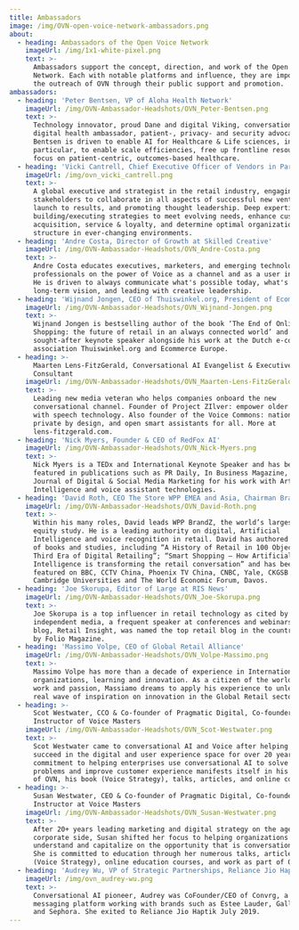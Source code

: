 ```yaml
---
title: Ambassadors
image: /img/OVN-open-voice-network-ambassadors.png
about:
  - heading: Ambassadors of the Open Voice Network
    imageUrl: /img/1x1-white-pixel.png
    text: >-
      Ambassadors support the concept, direction, and work of the Open Voice
      Network. Each with notable platforms and influence, they are important to
      the outreach of OVN through their public support and promotion.
ambassadors:
  - heading: 'Peter Bentsen, VP of Aloha Health Network'
    imageUrl: /img/OVN-Ambassador-Headshots/OVN_Peter-Bentsen.png
    text: >-
      Technology innovator, proud Dane and digital Viking, conversational AI and
      digital health ambassador, patient-, privacy- and security advocate; Peter
      Bentsen is driven to enable AI for Healthcare & Life sciences, in
      particular, to enable scale efficiencies, free up frontline resources to
      focus on patient-centric, outcomes-based healthcare.
  - heading: 'Vicki Cantrell, Chief Executive Officer of Vendors in Partnership'
    imageUrl: /img/ovn_vicki_cantrell.png
    text: >-
      A global executive and strategist in the retail industry, engaging
      stakeholders to collaborate in all aspects of successful new ventures from
      launch to results, and promoting thought leadership. Deep expertise in
      building/executing strategies to meet evolving needs, enhance customer
      acquisition, service & loyalty, and determine optimal organizational
      structure in ever-changing environments.
  - heading: 'Andre Costa, Director of Growth at Skilled Creative'
    imageUrl: /img/OVN-Ambassador-Headshots/OVN_Andre-Costa.png
    text: >-
      Andre Costa educates executives, marketers, and emerging technology
      professionals on the power of Voice as a channel and as a user interface.
      He is driven to always communicate what's possible today, what's the
      long-term vision, and leading with creative leadership.
  - heading: 'Wijnand Jongen, CEO of Thuiswinkel.org, President of Ecommerce Europe'
    imageUrl: /img/OVN-Ambassador-Headshots/OVN_Wijnand-Jongen.png
    text: >-
      Wijnand Jongen is bestselling author of the book ‘The End of Online
      Shopping: the future of retail in an always connected world’ and highly
      sought-after keynote speaker alongside his work at the Dutch e-commerce
      association Thuiswinkel.org and Ecommerce Europe.
  - heading: >-
      Maarten Lens-FitzGerald, Conversational AI Evangelist & Executive
      Consultant
    imageUrl: /img/OVN-Ambassador-Headshots/OVN_Maarten-Lens-FitzGerald.png
    text: >-
      Leading new media veteran who helps companies onboard the new
      conversational channel. Founder of Project ZIlver: empower older adults
      with speech technology. Also founder of the Voice Commons: national,
      private by design, and open smart assistants for all. More at
      lens-fitzgerald.com.
  - heading: 'Nick Myers, Founder & CEO of RedFox AI'
    imageUrl: /img/OVN-Ambassador-Headshots/OVN_Nick-Myers.png
    text: >-
      Nick Myers is a TEDx and International Keynote Speaker and has been
      featured in publications such as PR Daily, In Business Magazine, and the
      Journal of Digital & Social Media Marketing for his work with Artificial
      Intelligence and voice assistant technologies.
  - heading: 'David Roth, CEO The Store WPP EMEA and Asia, Chairman BrandZ and BAV Group'
    imageUrl: /img/OVN-Ambassador-Headshots/OVN_David-Roth.png
    text: >-
      Within his many roles, David leads WPP BrandZ, the world’s largest brand
      equity study. He is a leading authority on digital, Artificial
      Intelligence and voice recognition in retail. David has authored a number
      of books and studies, including “A History of Retail in 100 Objects”; “The
      Third Era of Digital Retailing”; “Smart Shopping – How Artificial
      Intelligence is transforming the retail conversation” and has been
      featured on BBC, CCTV China, Phoenix TV China, CNBC, Yale, CKGSB and
      Cambridge Universities and The World Economic Forum, Davos.
  - heading: 'Joe Skorupa, Editor of Large at RIS News'
    imageUrl: /img/OVN-Ambassador-Headshots/OVN_Joe-Skorupa.png
    text: >-
      Joe Skorupa is a top influencer in retail technology as cited by
      independent media, a frequent speaker at conferences and webinars, and his
      blog, Retail Insight, was named the top retail blog in the country in 2019
      by Folio Magazine.
  - heading: 'Massimo Volpe, CEO of Global Retail Alliance'
    imageUrl: /img/OVN-Ambassador-Headshots/OVN_Volpe-Massimo.png
    text: >-
      Massimo Volpe has more than a decade of experience in International Retail
      organizations, learning and innovation. As a citizen of the world, for
      work and passion, Massiamo dreams to apply his experience to unleash a
      real wave of inspiration on innovation in the Global Retail sector.
  - heading: >-
      Scot Westwater, CCO & Co-founder of Pragmatic Digital, Co-founder &
      Instructor of Voice Masters
    imageUrl: /img/OVN-Ambassador-Headshots/OVN_Scot-Westwater.png
    text: >-
      Scot Westwater came to conversational AI and Voice after helping clients
      succeed in the digital and user experience space for over 20 years. His
      commitment to helping enterprises use conversational AI to solve business
      problems and improve customer experience manifests itself in his support
      of OVN, his book (Voice Strategy), talks, articles, and online courses.
  - heading: >-
      Susan Westwater, CEO & Co-founder of Pragmatic Digital, Co-founder of
      Instructor at Voice Masters
    imageUrl: /img/OVN-Ambassador-Headshots/OVN_Susan-Westwater.png
    text: >-
      After 20+ years leading marketing and digital strategy on the agency and
      corporate side, Susan shifted her focus to helping organizations
      understand and capitalize on the opportunity that is conversational AI.
      She is committed to education through her numerous talks, articles, book
      (Voice Strategy), online education courses, and work as part of OVN.
  - heading: 'Audrey Wu, VP of Strategic Partnerships, Reliance Jio Haptik'
    imageUrl: /img/ovn_audrey-wu.png
    text: >-
      Conversational AI pioneer, Audrey was CoFounder/CEO of Convrg, a voice and
      messaging platform working with brands such as Estee Lauder, Gallo Wines
      and Sephora. She exited to Reliance Jio Haptik July 2019.
---
```


